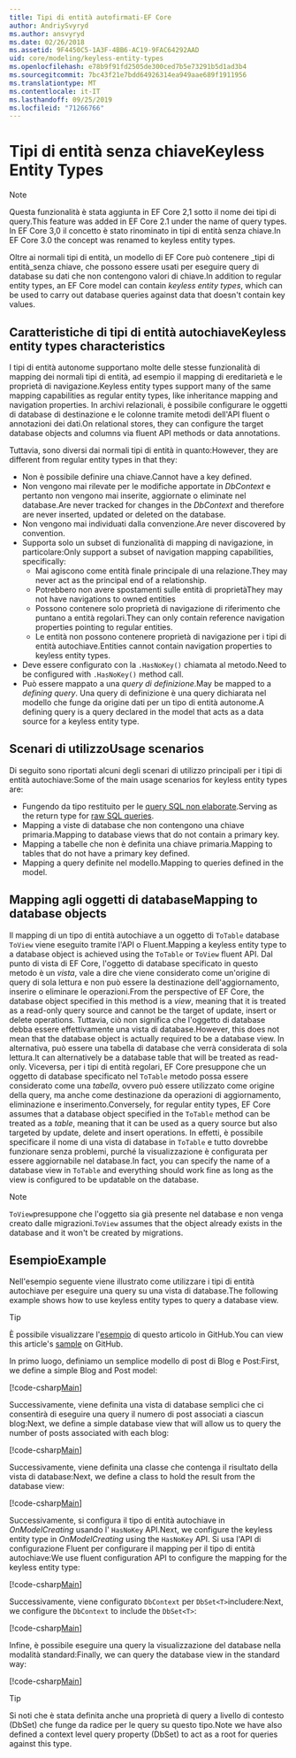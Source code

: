 ```yaml
---
title: Tipi di entità autofirmati-EF Core
author: AndriySvyryd
ms.author: ansvyryd
ms.date: 02/26/2018
ms.assetid: 9F4450C5-1A3F-4BB6-AC19-9FAC64292AAD
uid: core/modeling/keyless-entity-types
ms.openlocfilehash: e78b9f91fd2505de300ced7b5e73291b5d1ad3b4
ms.sourcegitcommit: 7bc43f21e7bdd64926314ea949aae689f1911956
ms.translationtype: MT
ms.contentlocale: it-IT
ms.lasthandoff: 09/25/2019
ms.locfileid: "71266766"
---
```

# <a name="keyless-entity-types"></a><span data-ttu-id="86cfc-102">Tipi di entità senza chiave</span><span class="sxs-lookup"><span data-stu-id="86cfc-102">Keyless Entity Types</span></span>
> [!NOTE]
> <span data-ttu-id="86cfc-103">Questa funzionalità è stata aggiunta in EF Core 2,1 sotto il nome dei tipi di query.</span><span class="sxs-lookup"><span data-stu-id="86cfc-103">This feature was added in EF Core 2.1 under the name of query types.</span></span> <span data-ttu-id="86cfc-104">In EF Core 3,0 il concetto è stato rinominato in tipi di entità senza chiave.</span><span class="sxs-lookup"><span data-stu-id="86cfc-104">In EF Core 3.0 the concept was renamed to keyless entity types.</span></span>

<span data-ttu-id="86cfc-105">Oltre ai normali tipi di entità, un modello di EF Core può contenere _tipi di entità_senza chiave, che possono essere usati per eseguire query di database su dati che non contengono valori di chiave.</span><span class="sxs-lookup"><span data-stu-id="86cfc-105">In addition to regular entity types, an EF Core model can contain _keyless entity types_, which can be used to carry out database queries against data that doesn't contain key values.</span></span>

## <a name="keyless-entity-types-characteristics"></a><span data-ttu-id="86cfc-106">Caratteristiche di tipi di entità autochiave</span><span class="sxs-lookup"><span data-stu-id="86cfc-106">Keyless entity types characteristics</span></span>

<span data-ttu-id="86cfc-107">I tipi di entità autonome supportano molte delle stesse funzionalità di mapping dei normali tipi di entità, ad esempio il mapping di ereditarietà e le proprietà di navigazione.</span><span class="sxs-lookup"><span data-stu-id="86cfc-107">Keyless entity types support many of the same mapping capabilities as regular entity types, like inheritance mapping and navigation properties.</span></span> <span data-ttu-id="86cfc-108">In archivi relazionali, è possibile configurare le oggetti di database di destinazione e le colonne tramite metodi dell'API fluent o annotazioni dei dati.</span><span class="sxs-lookup"><span data-stu-id="86cfc-108">On relational stores, they can configure the target database objects and columns via fluent API methods or data annotations.</span></span>

<span data-ttu-id="86cfc-109">Tuttavia, sono diversi dai normali tipi di entità in quanto:</span><span class="sxs-lookup"><span data-stu-id="86cfc-109">However, they are different from regular entity types in that they:</span></span>

- <span data-ttu-id="86cfc-110">Non è possibile definire una chiave.</span><span class="sxs-lookup"><span data-stu-id="86cfc-110">Cannot have a key defined.</span></span>
- <span data-ttu-id="86cfc-111">Non vengono mai rilevate per le modifiche apportate in _DbContext_ e pertanto non vengono mai inserite, aggiornate o eliminate nel database.</span><span class="sxs-lookup"><span data-stu-id="86cfc-111">Are never tracked for changes in the _DbContext_ and therefore are never inserted, updated or deleted on the database.</span></span>
- <span data-ttu-id="86cfc-112">Non vengono mai individuati dalla convenzione.</span><span class="sxs-lookup"><span data-stu-id="86cfc-112">Are never discovered by convention.</span></span>
- <span data-ttu-id="86cfc-113">Supporta solo un subset di funzionalità di mapping di navigazione, in particolare:</span><span class="sxs-lookup"><span data-stu-id="86cfc-113">Only support a subset of navigation mapping capabilities, specifically:</span></span>
  - <span data-ttu-id="86cfc-114">Mai agiscono come entità finale principale di una relazione.</span><span class="sxs-lookup"><span data-stu-id="86cfc-114">They may never act as the principal end of a relationship.</span></span>
  - <span data-ttu-id="86cfc-115">Potrebbero non avere spostamenti sulle entità di proprietà</span><span class="sxs-lookup"><span data-stu-id="86cfc-115">They may not have navigations to owned entities</span></span>
  - <span data-ttu-id="86cfc-116">Possono contenere solo proprietà di navigazione di riferimento che puntano a entità regolari.</span><span class="sxs-lookup"><span data-stu-id="86cfc-116">They can only contain reference navigation properties pointing to regular entities.</span></span>
  - <span data-ttu-id="86cfc-117">Le entità non possono contenere proprietà di navigazione per i tipi di entità autochiave.</span><span class="sxs-lookup"><span data-stu-id="86cfc-117">Entities cannot contain navigation properties to keyless entity types.</span></span>
- <span data-ttu-id="86cfc-118">Deve essere configurato con la `.HasNoKey()` chiamata al metodo.</span><span class="sxs-lookup"><span data-stu-id="86cfc-118">Need to be configured with `.HasNoKey()` method call.</span></span>
- <span data-ttu-id="86cfc-119">Può essere mappato a una _query di definizione_.</span><span class="sxs-lookup"><span data-stu-id="86cfc-119">May be mapped to a _defining query_.</span></span> <span data-ttu-id="86cfc-120">Una query di definizione è una query dichiarata nel modello che funge da origine dati per un tipo di entità autonome.</span><span class="sxs-lookup"><span data-stu-id="86cfc-120">A defining query is a query declared in the model that acts as a data source for a keyless entity type.</span></span>

## <a name="usage-scenarios"></a><span data-ttu-id="86cfc-121">Scenari di utilizzo</span><span class="sxs-lookup"><span data-stu-id="86cfc-121">Usage scenarios</span></span>

<span data-ttu-id="86cfc-122">Di seguito sono riportati alcuni degli scenari di utilizzo principali per i tipi di entità autochiave:</span><span class="sxs-lookup"><span data-stu-id="86cfc-122">Some of the main usage scenarios for keyless entity types are:</span></span>

- <span data-ttu-id="86cfc-123">Fungendo da tipo restituito per le [query SQL non elaborate](xref:core/querying/raw-sql).</span><span class="sxs-lookup"><span data-stu-id="86cfc-123">Serving as the return type for [raw SQL queries](xref:core/querying/raw-sql).</span></span>
- <span data-ttu-id="86cfc-124">Mapping a viste di database che non contengono una chiave primaria.</span><span class="sxs-lookup"><span data-stu-id="86cfc-124">Mapping to database views that do not contain a primary key.</span></span>
- <span data-ttu-id="86cfc-125">Mapping a tabelle che non è definita una chiave primaria.</span><span class="sxs-lookup"><span data-stu-id="86cfc-125">Mapping to tables that do not have a primary key defined.</span></span>
- <span data-ttu-id="86cfc-126">Mapping a query definite nel modello.</span><span class="sxs-lookup"><span data-stu-id="86cfc-126">Mapping to queries defined in the model.</span></span>

## <a name="mapping-to-database-objects"></a><span data-ttu-id="86cfc-127">Mapping agli oggetti di database</span><span class="sxs-lookup"><span data-stu-id="86cfc-127">Mapping to database objects</span></span>

<span data-ttu-id="86cfc-128">Il mapping di un tipo di entità autochiave a un oggetto di `ToTable` database `ToView` viene eseguito tramite l'API o Fluent.</span><span class="sxs-lookup"><span data-stu-id="86cfc-128">Mapping a keyless entity type to a database object is achieved using the `ToTable` or `ToView` fluent API.</span></span> <span data-ttu-id="86cfc-129">Dal punto di vista di EF Core, l'oggetto di database specificato in questo metodo è un _vista_, vale a dire che viene considerato come un'origine di query di sola lettura e non può essere la destinazione dell'aggiornamento, inserire o eliminare le operazioni.</span><span class="sxs-lookup"><span data-stu-id="86cfc-129">From the perspective of EF Core, the database object specified in this method is a _view_, meaning that it is treated as a read-only query source and cannot be the target of update, insert or delete operations.</span></span> <span data-ttu-id="86cfc-130">Tuttavia, ciò non significa che l'oggetto di database debba essere effettivamente una vista di database.</span><span class="sxs-lookup"><span data-stu-id="86cfc-130">However, this does not mean that the database object is actually required to be a database view.</span></span> <span data-ttu-id="86cfc-131">In alternativa, può essere una tabella di database che verrà considerata di sola lettura.</span><span class="sxs-lookup"><span data-stu-id="86cfc-131">It can alternatively be a database table that will be treated as read-only.</span></span> <span data-ttu-id="86cfc-132">Viceversa, per i tipi di entità regolari, EF Core presuppone che un oggetto di database specificato nel `ToTable` metodo possa essere considerato come una _tabella_, ovvero può essere utilizzato come origine della query, ma anche come destinazione da operazioni di aggiornamento, eliminazione e inserimento.</span><span class="sxs-lookup"><span data-stu-id="86cfc-132">Conversely, for regular entity types, EF Core assumes that a database object specified in the `ToTable` method can be treated as a _table_, meaning that it can be used as a query source but also targeted by update, delete and insert operations.</span></span> <span data-ttu-id="86cfc-133">In effetti, è possibile specificare il nome di una vista di database in `ToTable` e tutto dovrebbe funzionare senza problemi, purché la visualizzazione è configurata per essere aggiornabile nel database.</span><span class="sxs-lookup"><span data-stu-id="86cfc-133">In fact, you can specify the name of a database view in `ToTable` and everything should work fine as long as the view is configured to be updatable on the database.</span></span>

> [!NOTE]
> <span data-ttu-id="86cfc-134">`ToView`presuppone che l'oggetto sia già presente nel database e non venga creato dalle migrazioni.</span><span class="sxs-lookup"><span data-stu-id="86cfc-134">`ToView` assumes that the object already exists in the database and it won't be created by migrations.</span></span>

## <a name="example"></a><span data-ttu-id="86cfc-135">Esempio</span><span class="sxs-lookup"><span data-stu-id="86cfc-135">Example</span></span>

<span data-ttu-id="86cfc-136">Nell'esempio seguente viene illustrato come utilizzare i tipi di entità autochiave per eseguire una query su una vista di database.</span><span class="sxs-lookup"><span data-stu-id="86cfc-136">The following example shows how to use keyless entity types to query a database view.</span></span>

> [!TIP]
> <span data-ttu-id="86cfc-137">È possibile visualizzare l'[esempio](https://github.com/aspnet/EntityFramework.Docs/tree/master/samples/core/KeylessEntityTypes) di questo articolo in GitHub.</span><span class="sxs-lookup"><span data-stu-id="86cfc-137">You can view this article's [sample](https://github.com/aspnet/EntityFramework.Docs/tree/master/samples/core/KeylessEntityTypes) on GitHub.</span></span>

<span data-ttu-id="86cfc-138">In primo luogo, definiamo un semplice modello di post di Blog e Post:</span><span class="sxs-lookup"><span data-stu-id="86cfc-138">First, we define a simple Blog and Post model:</span></span>

[!code-csharp[Main](../../../samples/core/KeylessEntityTypes/Program.cs#Entities)]

<span data-ttu-id="86cfc-139">Successivamente, viene definita una vista di database semplici che ci consentirà di eseguire una query il numero di post associati a ciascun blog:</span><span class="sxs-lookup"><span data-stu-id="86cfc-139">Next, we define a simple database view that will allow us to query the number of posts associated with each blog:</span></span>

[!code-csharp[Main](../../../samples/core/KeylessEntityTypes/Program.cs#View)]

<span data-ttu-id="86cfc-140">Successivamente, viene definita una classe che contenga il risultato della vista di database:</span><span class="sxs-lookup"><span data-stu-id="86cfc-140">Next, we define a class to hold the result from the database view:</span></span>

[!code-csharp[Main](../../../samples/core/KeylessEntityTypes/Program.cs#KeylessEntityType)]

<span data-ttu-id="86cfc-141">Successivamente, si configura il tipo di entità autochiave in _OnModelCreating_ usando l' `HasNoKey` API.</span><span class="sxs-lookup"><span data-stu-id="86cfc-141">Next, we configure the keyless entity type in _OnModelCreating_ using the `HasNoKey` API.</span></span>
<span data-ttu-id="86cfc-142">Si usa l'API di configurazione Fluent per configurare il mapping per il tipo di entità autochiave:</span><span class="sxs-lookup"><span data-stu-id="86cfc-142">We use fluent configuration API to configure the mapping for the keyless entity type:</span></span>

[!code-csharp[Main](../../../samples/core/KeylessEntityTypes/Program.cs#Configuration)]

<span data-ttu-id="86cfc-143">Successivamente, viene configurato `DbContext` per `DbSet<T>`includere:</span><span class="sxs-lookup"><span data-stu-id="86cfc-143">Next, we configure the `DbContext` to include the `DbSet<T>`:</span></span>

[!code-csharp[Main](../../../samples/core/KeylessEntityTypes/Program.cs#DbSet)]

<span data-ttu-id="86cfc-144">Infine, è possibile eseguire una query la visualizzazione del database nella modalità standard:</span><span class="sxs-lookup"><span data-stu-id="86cfc-144">Finally, we can query the database view in the standard way:</span></span>

[!code-csharp[Main](../../../samples/core/KeylessEntityTypes/Program.cs#Query)]

> [!TIP]
> <span data-ttu-id="86cfc-145">Si noti che è stata definita anche una proprietà di query a livello di contesto (DbSet) che funge da radice per le query su questo tipo.</span><span class="sxs-lookup"><span data-stu-id="86cfc-145">Note we have also defined a context level query property (DbSet) to act as a root for queries against this type.</span></span>
